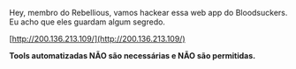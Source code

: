 Hey, membro do Rebellious, vamos hackear essa web app do Bloodsuckers. Eu acho que eles guardam algum segredo.

[http://200.136.213.109/](http://200.136.213.109/)

**Tools automatizadas NÃO são necessárias e NÃO são permitidas.**
